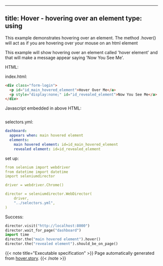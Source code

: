 
---
title: Hover - hovering over an element
type: using
---



This example demonstrates hovering over an element. The method .hover()
will act as if you are hovering over your mouse on an html element

This example will show hovering over an element called 'hover element' and
that will make a message appear saying 'Now You See Me'.



HTML:



index.html:

```html
<div class="form-login">
  <p id="id_main_hovered_element">Hover Over Me</a>
  <p style="display:none;" id="id_revealed_element">Now You See Me</a>
</div>

```




Javascript embedded in above HTML:

```javascript

```


selectors.yml:

```yaml
dashboard:
  appears when: main hovered element
  elements:
    main hovered element: id=id_main_hovered_element
    revealed element: id=id_revealed_element

```

set up:

```yaml
from selenium import webdriver
from datetime import datetime
import seleniumdirector

driver = webdriver.Chrome()

director = seleniumdirector.WebDirector(
    driver,
    "../selectors.yml",
)

```




Success:




```python
director.visit("http://localhost:8000")
director.wait_for_page("dashboard")
import time
director.the("main hovered element").hover()
director.the("revealed element").should_be_on_page()

```










{{< note title="Executable specification" >}}
Page automatically generated from <a href="https://github.com/hitchdev/hitchstory/blob/master/hitch/hover.story">hover.story</a>.
{{< /note >}}
